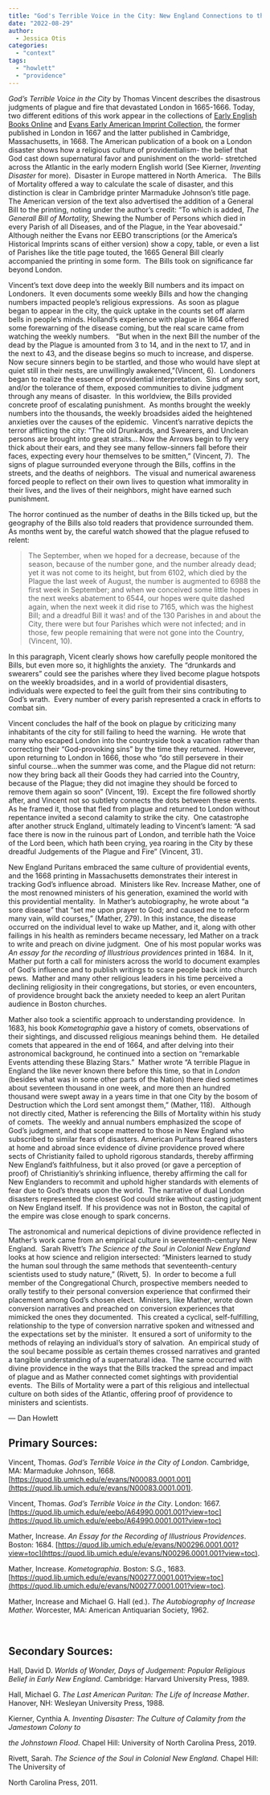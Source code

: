 ```yaml
---
title: "God's Terrible Voice in the City: New England Connections to the Bills of Mortality"
date: "2022-08-29"
author:
  - Jessica Otis
categories: 
  - "context"
tags: 
  - "howlett"
  - "providence"
---
```


_God’s Terrible Voice in the City_ by Thomas Vincent describes the disastrous judgments of plague and fire that devastated London in 1665-1666. Today, two different editions of this work appear in the collections of [Early English Books Online](https://quod.lib.umich.edu/e/eebo/A64990.0001.001?view=toc) and [Evans Early American Imprint Collection](https://quod.lib.umich.edu/e/evans/N00083.0001.001), the former published in London in 1667 and the latter published in Cambridge, Massachusetts, in 1668. The American publication of a book on a London disaster shows how a religious culture of providentialism- the belief that God cast down supernatural favor and punishment on the world- stretched across the Atlantic in the early modern English world (See Kierner, _Inventing Disaster_ for more).  Disaster in Europe mattered in North America.   The Bills of Mortality offered a way to calculate the scale of disaster, and this distinction is clear in Cambridge printer Marmaduke Johnson’s title page.  The American version of the text also advertised the addition of a General Bill to the printing, noting under the author’s credit: “To which is added, _The Generall Bill of Mortality,_ Shewing the Number of Persons which died in every Parish of all Diseases, and of the Plague, in the Year abovesaid.”  Although neither the Evans nor EEBO transcriptions (or the America’s Historical Imprints scans of either version) show a copy, table, or even a list of Parishes like the title page touted, the 1665 General Bill clearly accompanied the printing in some form.  The Bills took on significance far beyond London.

Vincent’s text dove deep into the weekly Bill numbers and its impact on Londoners.  It even documents some weekly Bills and how the changing numbers impacted people’s religious expressions.  As soon as plague began to appear in the city, the quick uptake in the counts set off alarm bells in people’s minds. Holland’s experience with plague in 1664 offered some forewarning of the disease coming, but the real scare came from watching the weekly numbers.   “But when in the next Bill the number of the dead by the Plague is amounted from 3 to 14, and in the next to 17, and in the next to 43, and the disease begins so much to increase, and disperse. Now secure sinners begin to be startled, and those who would have slept at quiet still in their nests, are unwillingly awakened,”(Vincent, 6).  Londoners began to realize the essence of providential interpretation.  Sins of any sort, and/or the tolerance of them, exposed communities to divine judgment through any means of disaster.  In this worldview, the Bills provided concrete proof of escalating punishment.  As months brought the weekly numbers into the thousands, the weekly broadsides aided the heightened anxieties over the causes of the epidemic.  Vincent’s narrative depicts the terror afflicting the city: “The old Drunkards, and Swearers, and Unclean persons are brought into great straits… Now the Arrows begin to fly very thick about their ears, and they see many fellow-sinners fall before their faces, expecting every hour themselves to be smitten,” (Vincent, 7).  The signs of plague surrounded everyone through the Bills, coffins in the streets, and the deaths of neighbors.  The visual and numerical awareness forced people to reflect on their own lives to question what immorality in their lives, and the lives of their neighbors, might have earned such punishment. 

The horror continued as the number of deaths in the Bills ticked up, but the geography of the Bills also told readers that providence surrounded them.  As months went by, the careful watch showed that the plague refused to relent:

> The September, when we hoped for a decrease, because of the season, because of the number gone, and the number already dead; yet it was not come to its height, but from 6102, which died by the Plague the last week of August, the number is augmented to 6988 the first week in September; and when we conceived some little hopes in the next weeks abatement to 6544, our hopes were quite dashed again, when the next week it did rise to 7165, which was the highest Bill; and a dreadful Bill it was! and of the 130 Parishes in and about the City, there were but four Parishes which were not infected; and in those, few people remaining that were not gone into the Country, (Vincent, 10).

In this paragraph, Vicent clearly shows how carefully people monitored the Bills, but even more so, it highlights the anxiety.  The “drunkards and swearers” could see the parishes where they lived become plague hotspots on the weekly broadsides, and in a world of providential disasters, individuals were expected to feel the guilt from their sins contributing to God’s wrath.  Every number of every parish represented a crack in efforts to combat sin. 

Vincent concludes the half of the book on plague by criticizing many inhabitants of the city for still failing to heed the warning.  He wrote that many who escaped London into the countryside took a vacation rather than correcting their “God-provoking sins” by the time they returned.  However, upon returning to London in 1666, those who “do still persevere in their sinful course…when the summer was come, and the Plague did not return: now they bring back all their Goods they had carried into the Country, because of the Plague; they did not imagine they should be forced to remove them again so soon” (Vincent, 19).  Except the fire followed shortly after, and Vincent not so subtlety connects the dots between these events. As he framed it, those that fled from plague and returned to London without repentance invited a second calamity to strike the city.  One catastrophe after another struck England, ultimately leading to Vincent’s lament: “A sad face there is now in the ruinous part of London, and terrible hath the Voice of the Lord been, which hath been crying, yea roaring in the City by these dreadful Judgements of the Plague and Fire” (Vincent, 31).

New England Puritans embraced the same culture of providential events, and the 1668 printing in Massachusetts demonstrates their interest in tracking God’s influence abroad.  Ministers like Rev. Increase Mather, one of the most renowned ministers of his generation, examined the world with this providential mentality.  In Mather’s autobiography, he wrote about “a sore disease” that “set me upon prayer to God; and caused me to reform many vain, wild courses,” (Mather, 279). In this instance, the disease occurred on the individual level to wake up Mather, and it, along with other failings in his health as reminders became necessary, led Mather on a track to write and preach on divine judgment.  One of his most popular works was _An essay for the recording of Illustrious providences_ printed in 1684.  In it, Mather put forth a call for ministers across the world to document examples of God’s influence and to publish writings to scare people back into church pews.  Mather and many other religious leaders in his time perceived a declining religiosity in their congregations, but stories, or even encounters, of providence brought back the anxiety needed to keep an alert Puritan audience in Boston churches. 

Mather also took a scientific approach to understanding providence.  In 1683, his book _Kometographia_ gave a history of comets, observations of their sightings, and discussed religious meanings behind them.  He detailed comets that appeared in the end of 1664, and after delving into their astronomical background, he continued into a section on “remarkable Events attending these Blazing Stars.”  Mather wrote “A terrible Plague in England the like never known there before this time, so that in _London_ (besides what was in some other parts of the Nation) there died sometimes about seventeen thousand in one week, and more then an hundred thousand were swept away in a years time in that one City by the bosom of Destruction which the Lord sent amongst them,” (Mather, 118).   Although not directly cited, Mather is referencing the Bills of Mortality within his study of comets.  The weekly and annual numbers emphasized the scope of God’s judgment, and that scope mattered to those in New England who subscribed to similar fears of disasters. American Puritans feared disasters at home and abroad since evidence of divine providence proved where sects of Christianity failed to uphold rigorous standards, thereby affirming New England’s faithfulness, but it also proved (or gave a perception of proof) of Christianitiy’s shrinking influence, thereby affirming the call for New Englanders to recommit and uphold higher standards with elements of fear due to God’s threats upon the world.  The narrative of dual London disasters represented the closest God could strike without casting judgment on New England itself.  If his providence was not in Boston, the capital of the empire was close enough to spark concerns.

The astronomical and numerical depictions of divine providence reflected in Mather’s work came from an empirical culture in seventeenth-century New England.  Sarah Rivett’s _The Science of the Soul in Colonial New England_ looks at how science and religion intersected: “Ministers learned to study the human soul through the same methods that seventeenth-century scientists used to study nature,” (Rivett, 5).  In order to become a full member of the Congregational Church, prospective members needed to orally testify to their personal conversion experience that confirmed their placement among God’s chosen elect.  Ministers, like Mather, wrote down conversion narratives and preached on conversion experiences that mimicked the ones they documented.  This created a cyclical, self-fulfilling, relationship to the type of conversion narrative spoken and witnessed and the expectations set by the minister.  It ensured a sort of uniformity to the methods of relaying an individual’s story of salvation.  An empirical study of the soul became possible as certain themes crossed narratives and granted a tangible understanding of a supernatural idea.  The same occurred with divine providence in the ways that the Bills tracked the spread and impact of plague and as Mather connected comet sightings with providential events.  The Bills of Mortality were a part of this religious and intellectual culture on both sides of the Atlantic, offering proof of providence to ministers and scientists. 

— Dan Howlett

## Primary Sources:

Vincent, Thomas. _God’s Terrible Voice in the City of London_. Cambridge, MA: Marmaduke Johnson, 1668. [https://quod.lib.umich.edu/e/evans/N00083.0001.001](https://quod.lib.umich.edu/e/evans/N00083.0001.001).

Vincent, Thomas. _God’s Terrible Voice in the City_. London: 1667. [https://quod.lib.umich.edu/e/eebo/A64990.0001.001?view=toc](https://quod.lib.umich.edu/e/eebo/A64990.0001.001?view=toc)

Mather, Increase. _An Essay for the Recording of Illustrious Providences_. Boston: 1684. [https://quod.lib.umich.edu/e/evans/N00296.0001.001?view=toc](https://quod.lib.umich.edu/e/evans/N00296.0001.001?view=toc).

Mather, Increase. _Kometographia_. Boston: S.G., 1683. [https://quod.lib.umich.edu/e/evans/N00277.0001.001?view=toc](https://quod.lib.umich.edu/e/evans/N00277.0001.001?view=toc).

Mather, Increase and Michael G. Hall (ed.). _The Autobiography of Increase Mather._ Worcester, MA: American Antiquarian Society, 1962.

 

## Secondary Sources:

Hall, David D. _Worlds of Wonder, Days of Judgement: Popular Religious Belief in Early New England_. Cambridge: Harvard University Press, 1989.

Hall, Michael G. _The Last American Puritan: The Life of Increase Mather_. Hanover, NH: Wesleyan University Press, 1988.

Kierner, Cynthia A. _Inventing Disaster: The Culture of Calamity from the Jamestown Colony to_

_the Johnstown Flood_. Chapel Hill: University of North Carolina Press, 2019.

Rivett, Sarah. _The Science of the Soul in Colonial New England._ Chapel Hill: The University of

North Carolina Press, 2011.
